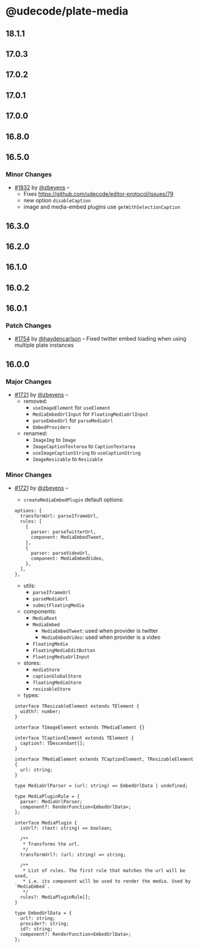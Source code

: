 # @udecode/plate-media

## 18.1.1

## 17.0.3

## 17.0.2

## 17.0.1

## 17.0.0

## 16.8.0

## 16.5.0

### Minor Changes

- [#1832](https://github.com/udecode/plate/pull/1832) by [@zbeyens](https://github.com/zbeyens) –
  - Fixes https://github.com/udecode/editor-protocol/issues/79
  - new option `disableCaption`
  - image and media-embed plugins use `getWithSelectionCaption`

## 16.3.0

## 16.2.0

## 16.1.0

## 16.0.2

## 16.0.1

### Patch Changes

- [#1754](https://github.com/udecode/plate/pull/1754) by [@haydencarlson](https://github.com/haydencarlson) – Fixed twitter embed loading when using multiple plate instances

## 16.0.0

### Major Changes

- [#1721](https://github.com/udecode/plate/pull/1721) by [@zbeyens](https://github.com/zbeyens) –
  - removed:
    - `useImageElement` for `useElement`
    - `MediaEmbedUrlInput` for `FloatingMediaUrlInput`
    - `parseEmbedUrl` for `parseMediaUrl`
    - `EmbedProviders`
  - renamed:
    - `ImageImg` to `Image`
    - `ImageCaptionTextarea` to `CaptionTextarea`
    - `useImageCaptionString` to `useCaptionString`
    - `ImageResizable` to `Resizable`

### Minor Changes

- [#1721](https://github.com/udecode/plate/pull/1721) by [@zbeyens](https://github.com/zbeyens) –

  - `createMediaEmbedPlugin` default options:

  ```tsx
  options: {
    transformUrl: parseIframeUrl,
    rules: [
      {
        parser: parseTwitterUrl,
        component: MediaEmbedTweet,
      },
      {
        parser: parseVideoUrl,
        component: MediaEmbedVideo,
      },
    ],
  },
  ```

  - utils:
    - `parseIframeUrl`
    - `parseMediaUrl`
    - `submitFloatingMedia`
  - components:
    - `MediaRoot`
    - `MediaEmbed`
      - `MediaEmbedTweet`: used when provider is twitter
      - `MediaEmbedVideo`: used when provider is a video
    - `FloatingMedia`
    - `FloatingMediaEditButton`
    - `FloatingMediaUrlInput`
  - stores:
    - `mediaStore`
    - `captionGlobalStore`
    - `floatingMediaStore`
    - `resizableStore`
  - types:

  ```tsx
  interface TResizableElement extends TElement {
    width?: number;
  }

  interface TImageElement extends TMediaElement {}

  interface TCaptionElement extends TElement {
    caption?: TDescendant[];
  }

  interface TMediaElement extends TCaptionElement, TResizableElement {
    url: string;
  }

  type MediaUrlParser = (url: string) => EmbedUrlData | undefined;

  type MediaPluginRule = {
    parser: MediaUrlParser;
    component?: RenderFunction<EmbedUrlData>;
  };

  interface MediaPlugin {
    isUrl?: (text: string) => boolean;

    /**
     * Transforms the url.
     */
    transformUrl?: (url: string) => string;

    /**
     * List of rules. The first rule that matches the url will be used,
     * i.e. its component will be used to render the media. Used by `MediaEmbed`.
     */
    rules?: MediaPluginRule[];
  }
  ```

  ```tsx
  type EmbedUrlData = {
    url?: string;
    provider?: string;
    id?: string;
    component?: RenderFunction<EmbedUrlData>;
  };
  ```
